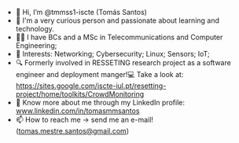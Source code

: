 - 👋 Hi, I’m @tmmss1-iscte (Tomás Santos)
- 💭 I'm a very curious person and passionate about learning and technology.
- 👨‍🎓 I have BCs and a MSc in Telecommunications and Computer Engineering;
- 👀 Interests: Networking; Cybersecurity; Linux; Sensors; IoT;
- 🔍 Formerly involved in RESSETING research project as a software engineer and deployment manger!💻 Take a look at: https://sites.google.com/iscte-iul.pt/resetting-project/home/toolkits/CrowdMonitoring
- 📑 Know more about me through my LinkedIn profile: www.linkedin.com/in/tomasmmsantos
- 📫 How to reach me -> send me an e-mail! (tomas.mestre.santos@gmail.com)
<!---
tmmss1-iscte/tmmss1-iscte is a ✨ special ✨ repository because its `README.md` (this file) appears on your GitHub profile.
You can click the Preview link to take a look at your changes.
--->
